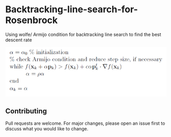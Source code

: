 # Backtracking-line-search-for-Rosenbrock

Using wolfe/ Armijo condition for backtracking line search to find the best descent rate


![](img/armijo%20condition%20check.PNG)



## Contributing
Pull requests are welcome. For major changes, please open an issue first to discuss what you would like to change.
